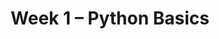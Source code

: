 ---
    title: Week 1 – Python Basics
    weekNumber: 1
    days:
      - date: 2024-1-8
        events:
          "**LEC 1**{: .label .label-lecture } [Introduction](http://datahub.ucsd.edu/user-redirect/git-sync?repo=https://github.com/dsc-courses/dsc10-2024-wi&subPath=lectures/lec01/lec01.ipynb) [✏️](resources/lectures/lec01/lec01.html)":
            "[CIT 1.0-1.3](https://inferentialthinking.com/chapters/01/what-is-data-science.html)" 
          "<small><i><span style='display: inline-block; padding-left: 80px'><b>Keywords:</b> data science, course structure, policies, syllabus, Little Women demo </span></i></small>":
          "**DISC**{: .label .label-disc } [Getting Started with Jupyter Notebooks](http://datahub.ucsd.edu/user-redirect/git-sync?repo=https://github.com/dsc-courses/dsc10-2024-wi&subPath=discussion/disc01/disc01.ipynb)":
          "**SUR**{: .label .label-survey } [Welcome Survey](https://forms.gle/4aq8Kp7qxs9SGq3CA)":
      - date: 2024-1-10
        events:
          "**LEC 2**{: .label .label-lecture } Expressions and Data Types":
            "[BPD 1-6](https://notes.dsc10.com/01-getting_started/tools.html)" 
          "<small><i><span style='display: inline-block; padding-left: 80px'><b>Keywords:</b> Jupyter notebooks, expressions, variables, assignment, functions, int, float </span></i></small>":
      - date: 2024-1-12
        events:
          "**LEC 3**{: .label .label-lecture } Strings, Lists, and Arrays":
            "[BPD 7-8](https://notes.dsc10.com/02-data_sets/arrays.html), [CIT 14.1](https://inferentialthinking.com/chapters/14/1/Properties_of_the_Mean.html#)" 
          "<small><i><span style='display: inline-block; padding-left: 80px'><b>Keywords:</b> string methods, mean, median, lists, arrays, array arithmetic </span></i></small>":
          "**PRAC**{: .label .label-practice } [Extra Practice Session](http://practice.dsc10.com)":
      - date: 2024-1-13
        events:
          
          "**LAB 0**{: .label .label-lab } **[Expressions and Data Types](http://datahub.ucsd.edu/user-redirect/git-sync?repo=https://github.com/dsc-courses/dsc10-2024-wi&subPath=labs/lab00/lab00.ipynb)**":
---